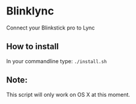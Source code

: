 # Blinklync
Connect your Blinkstick pro to Lync

## How to install
In your commandline type: `./install.sh`

## Note:
This script will only work on OS X at this moment.
